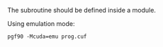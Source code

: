 The subroutine should be defined inside a module.

Using emulation mode:

```
pgf90 -Mcuda=emu prog.cuf
```
